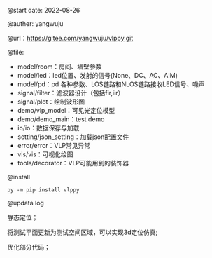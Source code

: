 @start date:  2022-08-26

@auther:  yangwuju

@url：https://gitee.com/yangwuju/vlppy.git

@file:

- model/room：房间、墙壁参数
- model/led：led位置、发射的信号(None、DC、AC、AIM)
- model/pd：pd 各种参数、LOS链路和NLOS链路接收LED信号、噪声
- signal/filter：滤波器设计（包括fir,iir）
- signal/plot：绘制波形图
- demo/vlp_model：可见光定位模型
- demo/demo_main：test demo
- io/io：数据保存与加载
- setting/json_setting：加载json配置文件
- error/error：VLP常见异常
- vis/vis：可视化绘图
- tools/decorator：VLP可能用到的装饰器

@install

```
py -m pip install vlppy
```

@updata log

静态定位；

将测试平面更新为测试空间区域，可以实现3d定位仿真;

优化部分代码；
